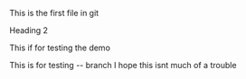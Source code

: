 This is the first file in git 

Heading 2

This if for testing the demo

This is for testing -- branch 
I hope this isnt much of a trouble
